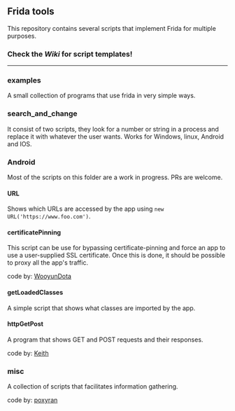 ## Frida tools

This repository contains several scripts that implement Frida for multiple purposes.

### Check the *Wiki* for script templates!
___
### examples

A small collection of programs that use frida in very simple ways.

### search_and_change

It consist of two scripts, they look for a number or string in a process and replace it with whatever the user wants. Works for Windows, linux, Android and IOS.

### Android

Most of the scripts on this folder are a work in progress. PRs are welcome.

#### URL

Shows which URLs are accessed by the app using `new URL('https://www.foo.com')`.

#### certificatePinning

This script can be use for bypassing certificate-pinning and force an app to use a user-supplied SSL certificate. Once this is done, it should be possible to proxy all the app's traffic.

code by: [WooyunDota](https://github.com/WooyunDota/DroidSSLUnpinning) 
 
#### getLoadedClasses

A simple script that shows what classes are imported by the app.

#### httpGetPost

A program that shows GET and POST requests and their responses.

code by: [Keith](https://stackoverflow.com/questions/46711786/android-hooking-https-traffic-using-frida)

### misc

A collection of scripts that facilitates information gathering.

code by: [poxyran](https://github.com/poxyran/misc)

